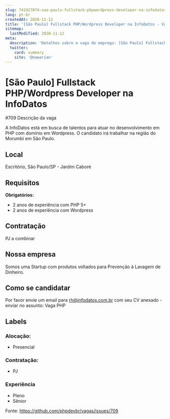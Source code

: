 ```yaml
---
slug: 741927074-sao-paulo-fullstack-phpwordpress-developer-na-infodatos
lang: pt-br
createdAt: 2020-11-12
title: '[São Paulo] Fullstack PHP/Wordpress Developer na InfoDatos - Vaga de Emprego'
sitemap:
  lastModified: 2020-11-12
meta:
  description: 'Detalhes sobre a vaga de emprego: [São Paulo] Fullstack PHP/Wordpress Developer na InfoDatos'
  twitter:
    card: summary
    site: '@nawarian'
---
```


# [São Paulo] Fullstack PHP/Wordpress Developer na InfoDatos

#709 Descrição da vaga

A InfoDatos está em busca de talentos para atuar no desenvolvimento em PHP com domínio em Wordpress. O candidato irá trabalhar na região do Morumbi em São Paulo.

## Local

Escritório, São Paulo/SP - Jardim Caboré

## Requisitos

**Obrigatórios:**
- 2 anos de experiência com PHP 5+
- 2 anos de experiência com Wordpress

## Contratação

PJ a combinar

## Nossa empresa

Somos uma Startup com produtos voltados para Prevenção à Lavagem de Dinheiro.

## Como se candidatar

Por favor envie um email para rh@infodatos.com.br com seu CV anexado - enviar no assunto: Vaga PHP

## Labels

<!-- Escolha abaixo, apague as que não fizerem sentido: -->
### Alocação:
- Presencial

### Contratação:
- PJ

### Experiência
- Pleno
- Sênior


Fonte: https://github.com/phpdevbr/vagas/issues/709